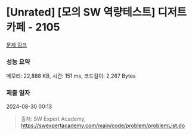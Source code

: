 # [Unrated] [모의 SW 역량테스트] 디저트 카페 - 2105 

[문제 링크](https://swexpertacademy.com/main/code/problem/problemDetail.do?contestProbId=AV5VwAr6APYDFAWu) 

### 성능 요약

메모리: 22,888 KB, 시간: 151 ms, 코드길이: 2,267 Bytes

### 제출 일자

2024-08-30 00:13



> 출처: SW Expert Academy, https://swexpertacademy.com/main/code/problem/problemList.do